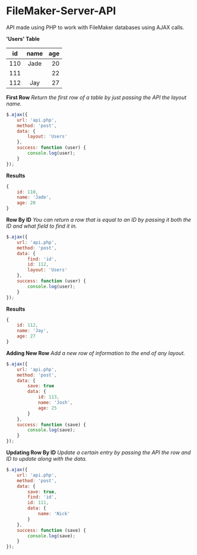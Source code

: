 # FileMaker-Server-API

API made using PHP to work with FileMaker databases using AJAX calls.

__'Users' Table__

| id       | name      | age    |
| -------- |:---------:| ------:|
| 110      | Jade      | 20     |
| 111      |           | 22     |
| 112      | Jay       | 27     |


__First Row__
_Return the first row of a table by just passing the API the layout name._
```js
$.ajax({
    url: 'api.php',
    method: 'post',
    data: {
        layout: 'Users'
    },
    success: function (user) {
        console.log(user);
    }
});
```

__Results__
```js
{
    id: 110,
    name: 'Jade',
    age: 20
}
```

__Row By ID__
_You can return a row that is equal to an ID by passing it both the ID and what field to find it in._
```js
$.ajax({
    url: 'api.php',
    method: 'post',
    data: {
        find: 'id',
        id: 112,
        layout: 'Users'
    },
    success: function (user) {
        console.log(user);
    }
});
```

__Results__
```js
{
    id: 112,
    name: 'Jay',
    age: 27
}
```

__Adding New Row__
_Add a new row of information to the end of any layout._
```js
$.ajax({
    url: 'api.php',
    method: 'post',
    data: {
        save: true
        data: {
            id: 113,
            name: 'Josh',
            age: 25
        }
    },
    success: function (save) {
        console.log(save);
    }
});
```

__Updating Row By ID__
_Update a certain entry by passing the API the row and ID to update along with the data._
```js
$.ajax({
    url: 'api.php',
    method: 'post',
    data: {
        save: true,
        find: 'id',
        id: 111,
        data: {
            name: 'Nick'
        }
    },
    success: function (save) {
        console.log(save);
    }
});
```